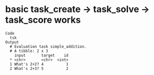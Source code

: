 # basic task_create -> task_solve -> task_score works

    Code
      tsk
    Output
      # Evaluation task simple_addition.
      # A tibble: 2 x 3
        input       target    id
      * <chr>       <chr>  <int>
      1 What's 2+2? 4          1
      2 What's 2+3? 5          2

